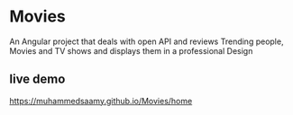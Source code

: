 # Movies

An Angular project that deals with open API and reviews Trending people, Movies and TV shows and displays them in a professional Design

## live demo

https://muhammedsaamy.github.io/Movies/home
